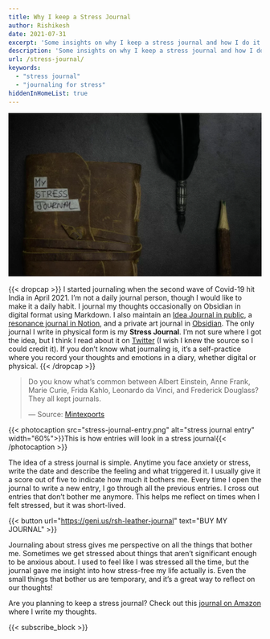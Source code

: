 ```yaml
---
title: Why I keep a Stress Journal
author: Rishikesh
date: 2021-07-31
excerpt: 'Some insights on why I keep a stress journal and how I do it.'
description: 'Some insights on why I keep a stress journal and how I do it.'
url: /stress-journal/
keywords:
  - "stress journal"
  - "journaling for stress"
hiddenInHomeList: true
---
```


![Stress Journal](stress-journal.webp)

{{< dropcap >}} I started journaling when the second wave of Covid-19 hit India in April 2021. I’m not a daily journal person, though I would like to make it a daily habit. I journal my thoughts occasionally on Obsidian in digital format using Markdown. I also maintain an [Idea Journal in public](https://rishikeshs.com/ideas), a [resonance journal in Notion](https://rishikeshs.com/resonance-journal/), and a private art journal in [Obsidian](https://obsidian.md). The only journal I write in physical form is my **Stress Journal**. I’m not sure where I got the idea, but I think I read about it on [Twitter](https://twitter.com/rishikeshshari) (I wish I knew the source so I could credit it). If you don’t know what journaling is, it’s a self-practice where you record your thoughts and emotions in a diary, whether digital or physical. {{< /dropcap >}}

> Do you know what’s common between Albert Einstein, Anne Frank, Marie Curie, Frida Kahlo, Leonardo da Vinci, and Frederick Douglass? They all kept journals.
> 
> — Source: [Mintexports](https://mintexports.com/blogs/blog/handbags2)


{{< photocaption src="stress-journal-entry.png" alt="stress journal entry" width="60%">}}This is how entries will look in a stress journal{{< /photocaption >}}


The idea of a stress journal is simple. Anytime you face anxiety or stress, write the date and describe the feeling and what triggered it. I usually give it a score out of five to indicate how much it bothers me. Every time I open the journal to write a new entry, I go through all the previous entries. I cross out entries that don’t bother me anymore. This helps me reflect on times when I felt stressed, but it was short-lived.

{{< button url="https://geni.us/rsh-leather-journal" text="BUY MY JOURNAL" >}}



Journaling about stress gives me perspective on all the things that bother me. Sometimes we get stressed about things that aren’t significant enough to be anxious about. I used to feel like I was stressed all the time, but the journal gave me insight into how stress-free my life actually is. Even the small things that bother us are temporary, and it’s a great way to reflect on our thoughts!

Are you planning to keep a stress journal? Check out this [journal on Amazon](https://geni.us/rsh-leather-journal) where I write my thoughts.

{{< subscribe_block >}}
